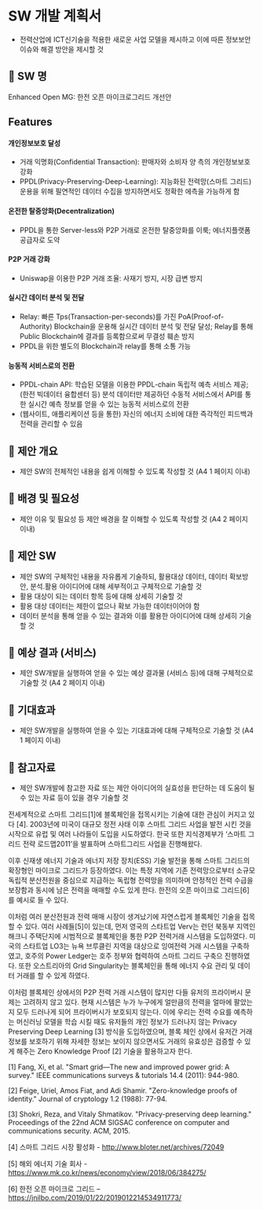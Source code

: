 # SW 개발 계획서
* 전력산업에 ICT신기술을 적용한 새로운 사업 모델을 제시하고 이에 따른 정보보안 이슈와 해결 방안을 제시할 것

## 🚩 SW 명

Enhanced Open MG: 한전 오픈 마이크로그리드 개선안

## Features

#### 개인정보보호 달성
* 거래 익명화(Confidential Transaction): 판매자와 소비자 양 측의 개인정보보호 강화
* PPDL(Privacy-Preserving-Deep-Learning): 지능화된 전력망(스마트 그리드) 운용을 위해 필연적인 데이터 수집을 방지하면서도 정확한 에측을 가능하게 함

#### 온전한 탈중앙화(Decentralization)
* PPDL을 통한 Server-less와 P2P 거래로 온전한 탈중앙화를 이룩; 에너지플랫폼 공급자로 도약

#### P2P 거래 강화
* Uniswap을 이용한 P2P 거래 조율: 사재기 방지, 시장 급변 방지
  
#### 실시간 데이터 분석 및 전달
* Relay: 빠른 Tps(Transaction-per-seconds)를 가진 PoA(Proof-of-Authority) Blockchain을 운용해 실시간 데이터 분석 및 전달 달성; Relay를 통해 Public Blockchain에 결과를 등록함으로써 무결성 훼손 방지
* PPDL을 위한 별도의 Blockchain과 relay를 통해 소통 가능

#### 능동적 서비스로의 전환
* PPDL-chain API: 학습된 모델을 이용한 PPDL-chain 독립적 예측 서비스 제공; (한전 빅데이터 융합센터 등) 분석 데이터만 제공하던 수동적 서비스에서 API를 통한 실시간 예측 정보를 얻을 수 있는 능동적 서비스로의 전환
* (웹사이트, 애플리케이션 등을 통한) 자신의 에너지 소비에 대한 즉각적인 피드백과 전력을 관리할 수 있음

## 🚩 제안 개요
* 제안 SW의 전체적인 내용을 쉽게 이해할 수 있도록 작성할 것 (A4 1 페이지 이내)

## 🚩 배경 및 필요성
* 제안 이유 및 필요성 등 제안 배경을 잘 이해할 수 있도록 작성할 것 (A4 2 페이지 이내)

## 🚩 제안 SW
* 제안 SW의 구체적인 내용을 자유롭게 기술하되, 활용대상 데이터, 데이터 확보방안, 분석․활용 아이디어에 대해 세부적이고 구체적으로 기술할 것
* 활용 대상이 되는 데이터 항목 등에 대해 상세히 기술할 것
* 활용 대상 데이터는 제한이 없으나 확보 가능한 데이터이어야 함
* 데이터 분석을 통해 얻을 수 있는 결과와 이를 활용한 아이디어에 대해 상세히 기술할 것

## 🚩 예상 결과 (서비스)
* 제안 SW개발을 실행하여 얻을 수 있는 예상 결과물 (서비스 등)에 대해 구체적으로 기술할 것 (A4 2 페이지 이내)

## 🚩 기대효과
* 제안 SW개발을 실행하여 얻을 수 있는 기대효과에 대해 구체적으로 기술할 것 (A4 1 페이지 이내)

## 🚩 참고자료
* 제안 SW개발에 참고한 자료 또는 제안 아이디어의 실효성을 판단하는 데 도움이 될 수 있는 자료 등이 있을 경우 기술할 것

 전세계적으로 스마트 그리드[1]에 블록체인을 접목시키는 기술에 대한 관심이 커지고 있다 [4]. 2003년에 미국이 대규모 정전 사태 이후 스마트 그리드 사업을 발전 시킨 것을 시작으로 유럽 및 여러 나라들이 도입을 시도하였다. 한국 또한 지식경제부가 ‘스마트 그리드 전략 로드맵2011’을 발표하며 스마트그리드 사업을 진행해왔다. 
 
 이후 신재생 에너지 기술과 에너지 저장 장치(ESS) 기술 발전을 통해 스마트 그리드의 확장형인 마이크로 그리드가 등장하였다. 이는 특정 지역에 기존 전력망으로부터 소규모 독립적 분산전원을 중심으로 지급하는 독립형 전력망을 의미하며 안정적인 전력 수급을 보장함과 동시에 남은 전력을 매매할 수도 있게 한다. 한전의 오픈 마이크로 그리드[6]를 예시로 들 수 있다. 
 
 이처럼 여러 분산전원과 전력 매매 시장이 생겨났기에 자연스럽게 블록체인 기술을 접목할 수 있다. 여러 사례들[5]이 있는데, 먼저 영국의 스타트업 Verv는 런던 북동부 지역인 해크니 주택단지에 시범적으로 블록체인을 통한 P2P 전력거래 시스템을 도입하였다. 미국의 스타트업 LO3는 뉴욕 브루클린 지역을 대상으로 잉여전력 거래 시스템을 구축하였고, 호주의 Power Ledger는 호주 정부와 협력하여 스마트 그리드 구축으 진행하였다. 또한 오스트리아의 Grid Singularity는 블록체인을 통해 에너지 수요 관리 및 데이터 거래를 할 수 있게 하였다. 
 
 이처럼 블록체인 상에서의 P2P 전력 거래 시스템이 많지만 다들 유저의 프라이버시 문제는 고려하지 않고 있다. 현재 시스템은 누가 누구에게 얼만큼의 전력을 얼마에 팔았는지 모두 드러나게 되어 프라이버시가 보호되지 않는다. 이에 우리는 전력 수요를 예측하는 머신러닝 모델을 학습 시킬 때도 유저들의 개인 정보가 드러나지 않는 Privacy Preserving Deep Learning [3] 방식을 도입하였으며, 블록 체인 상에서 유저간 거래 정보를 보호하기 위해 자세한 정보는 보이지 않으면서도 거래의 유효성은 검증할 수 있게 해주는 Zero Knowledge Proof [2] 기술을 활용하고자 한다. 

[1] Fang, Xi, et al. "Smart grid—The new and improved power grid: A survey." IEEE communications surveys & tutorials 14.4 (2011): 944-980.

[2] Feige, Uriel, Amos Fiat, and Adi Shamir. "Zero-knowledge proofs of identity." Journal of cryptology 1.2 (1988): 77-94.

[3] Shokri, Reza, and Vitaly Shmatikov. "Privacy-preserving deep learning." Proceedings of the 22nd ACM SIGSAC conference on computer and communications security. ACM, 2015.

[4] 스마트 그리드 시장 활성화 - http://www.bloter.net/archives/72049

[5] 해외 에너지 기술 회사 - https://www.mk.co.kr/news/economy/view/2018/06/384275/

[6] 한전 오픈 마이크로 그리드 – https://jnilbo.com/2019/01/22/2019012214534911773/
